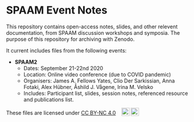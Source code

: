 # SPAAM Event Notes

This repository contains open-access notes, slides, and other relevent documentation, from SPAAM discussion workshops and symposia. The purpose of this repository for archiving with Zenodo.

It current includes files from the following events:

- **SPAAM2**
  - Dates: September 21-22nd 2020
  - Location: Online video conference (due to COVID pandemic)
  - Organisers: James A. Fellows Yates, Clio Der Sarkissian, Anna Fotaki, Alex Hübner, ‪Åshild J. Vågene, Irina M. Velsko
  - Includes: Participant list, slides, session notes, referenced resource and publications list.

<p xmlns:dct="http://purl.org/dc/terms/" xmlns:cc="http://creativecommons.org/ns#" class="license-text">These files are licensed under <a rel="license" href="https://creativecommons.org/licenses/by-nc/4.0">CC BY-NC 4.0<img style="height:10px!important;margin-left:3px;vertical-align:text-bottom;" src="https://mirrors.creativecommons.org/presskit/icons/cc.svg?ref=chooser-v1" /><img style="height:22px!important;margin-left:3px;vertical-align:text-bottom;" src="https://mirrors.creativecommons.org/presskit/icons/by.svg?ref=chooser-v1" /><img style="height:22px!important;margin-left:3px;vertical-align:text-bottom;" src="https://mirrors.creativecommons.org/presskit/icons/nc.svg?ref=chooser-v1" /></a></p>
